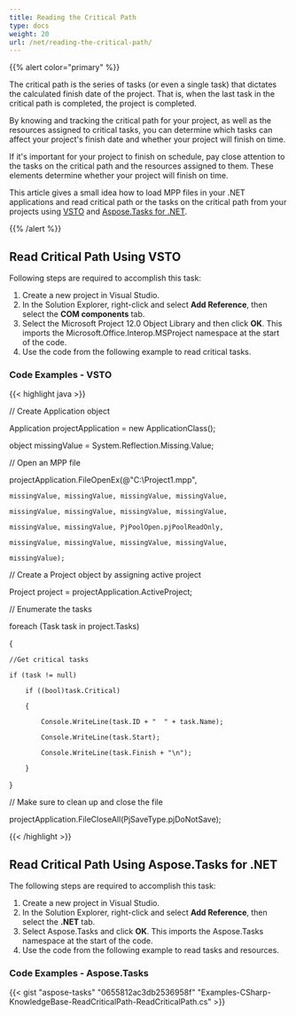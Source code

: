 ```yaml
---
title: Reading the Critical Path
type: docs
weight: 20
url: /net/reading-the-critical-path/
---
```


{{% alert color="primary" %}} 

The critical path is the series of tasks (or even a single task) that dictates the calculated finish date of the project. That is, when the last task in the critical path is completed, the project is completed.

By knowing and tracking the critical path for your project, as well as the resources assigned to critical tasks, you can determine which tasks can affect your project's finish date and whether your project will finish on time.

If it's important for your project to finish on schedule, pay close attention to the tasks on the critical path and the resources assigned to them. These elements determine whether your project will finish on time.

This article gives a small idea how to load MPP files in your .NET applications and read critical path or the tasks on the critical path from your projects using [VSTO](/tasks/net/reading-the-critical-path/) and [Aspose.Tasks for .NET](/tasks/net/reading-the-critical-path/).

{{% /alert %}} 
## **Read Critical Path Using VSTO**
Following steps are required to accomplish this task:

1. Create a new project in Visual Studio.
1. In the Solution Explorer, right-click and select **Add Reference**, then select the **COM components** tab.
1. Select the Microsoft Project 12.0 Object Library and then click **OK**.
   This imports the Microsoft.Office.Interop.MSProject namespace at the start of the code.
1. Use the code from the following example to read critical tasks.
### **Code Examples - VSTO**


{{< highlight java >}}



// Create Application object

Application projectApplication = new ApplicationClass();

object missingValue = System.Reflection.Missing.Value;

// Open an MPP file

projectApplication.FileOpenEx(@"C:\Project1.mpp",

    missingValue, missingValue, missingValue, missingValue,

    missingValue, missingValue, missingValue, missingValue,

    missingValue, missingValue, PjPoolOpen.pjPoolReadOnly,

    missingValue, missingValue, missingValue, missingValue,

    missingValue);

// Create a Project object by assigning active project

Project project = projectApplication.ActiveProject;

// Enumerate the tasks

foreach (Task task in project.Tasks)

{

    //Get critical tasks

    if (task != null)

        if ((bool)task.Critical)

        {

            Console.WriteLine(task.ID + "  " + task.Name);

            Console.WriteLine(task.Start);

            Console.WriteLine(task.Finish + "\n");

        }

}

// Make sure to clean up and close the file

projectApplication.FileCloseAll(PjSaveType.pjDoNotSave);

{{< /highlight >}}


## **Read Critical Path Using Aspose.Tasks for .NET**
The following steps are required to accomplish this task:

1. Create a new project in Visual Studio.
1. In the Solution Explorer, right-click and select **Add Reference**, then select the **.NET** tab.
1. Select Aspose.Tasks and click **OK**.
   This imports the Aspose.Tasks namespace at the start of the code.
1. Use the code from the following example to read tasks and resources.
### **Code Examples - Aspose.Tasks**


{{< gist "aspose-tasks" "0655812ac3db2536958f" "Examples-CSharp-KnowledgeBase-ReadCriticalPath-ReadCriticalPath.cs" >}}
